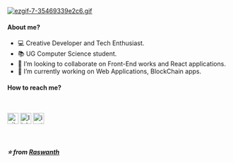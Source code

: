 [![ezgif-7-35469339e2c6.gif](https://s1.gifyu.com/images/ezgif-7-35469339e2c6.gif)](https://gifyu.com/image/6QPt)
<br>

#### About me?
- :computer:  Creative Developer and Tech Enthusiast.
- :books:  UG Computer Science student.
- :raised_hands: I’m looking to collaborate on Front-End works and React applications.
- :memo: I’m currently working on Web Applications, BlockChain apps.  

#### How to reach me?
<br> 

[<img src='https://cdn.jsdelivr.net/npm/simple-icons@3.0.1/icons/github.svg' alt='github' height='25'>](https://github.com/Raswanth8)  [<img src='https://cdn.jsdelivr.net/npm/simple-icons@3.0.1/icons/linkedin.svg' alt='linkedin' height='25'>](https://www.linkedin.com/in/raswanth-rajangam-4564a41aa/)  [<img src='https://cdn.jsdelivr.net/npm/simple-icons@3.0.1/icons/instagram.svg' alt='instagram' height='25'>](https://www.instagram.com/__raswanth__8/)  

<br>

##### :star: from <a href="https://github.com/Raswanth8">Raswanth</a>
